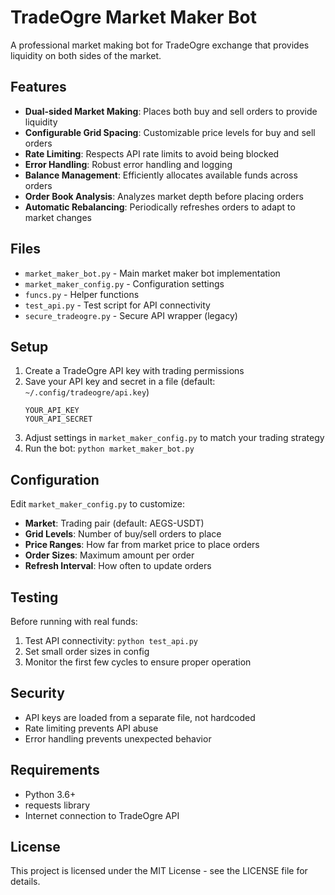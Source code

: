 # TradeOgre Market Maker Bot

A professional market making bot for TradeOgre exchange that provides liquidity on both sides of the market.

## Features

- **Dual-sided Market Making**: Places both buy and sell orders to provide liquidity
- **Configurable Grid Spacing**: Customizable price levels for buy and sell orders
- **Rate Limiting**: Respects API rate limits to avoid being blocked
- **Error Handling**: Robust error handling and logging
- **Balance Management**: Efficiently allocates available funds across orders
- **Order Book Analysis**: Analyzes market depth before placing orders
- **Automatic Rebalancing**: Periodically refreshes orders to adapt to market changes

## Files

- `market_maker_bot.py` - Main market maker bot implementation
- `market_maker_config.py` - Configuration settings
- `funcs.py` - Helper functions
- `test_api.py` - Test script for API connectivity
- `secure_tradeogre.py` - Secure API wrapper (legacy)

## Setup

1. Create a TradeOgre API key with trading permissions
2. Save your API key and secret in a file (default: `~/.config/tradeogre/api.key`)
   ```
   YOUR_API_KEY
   YOUR_API_SECRET
   ```
3. Adjust settings in `market_maker_config.py` to match your trading strategy
4. Run the bot: `python market_maker_bot.py`

## Configuration

Edit `market_maker_config.py` to customize:

- **Market**: Trading pair (default: AEGS-USDT)
- **Grid Levels**: Number of buy/sell orders to place
- **Price Ranges**: How far from market price to place orders
- **Order Sizes**: Maximum amount per order
- **Refresh Interval**: How often to update orders

## Testing

Before running with real funds:

1. Test API connectivity: `python test_api.py`
2. Set small order sizes in config
3. Monitor the first few cycles to ensure proper operation

## Security

- API keys are loaded from a separate file, not hardcoded
- Rate limiting prevents API abuse
- Error handling prevents unexpected behavior

## Requirements

- Python 3.6+
- requests library
- Internet connection to TradeOgre API

## License

This project is licensed under the MIT License - see the LICENSE file for details.